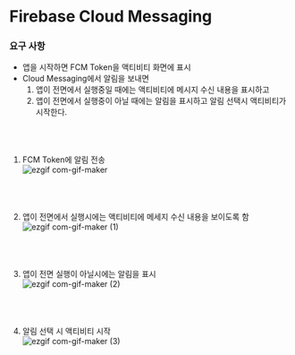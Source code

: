 # Firebase Cloud Messaging
### 요구 사항
* 앱을 시작하면 FCM Token을 액티비티 화면에 표시
* Cloud Messaging에서 알림을 보내면 
  1. 앱이 전면에서 실행중일 때에는 액티비티에 메시지 수신 내용을 표시하고
  2. 앱이 전면에서 실행중이 아닐 때에는 알림을 표시하고 알림 선택시 액티비티가 시작한다.
  <br><br><br><br>
  
1. FCM Token에 알림 전송<br>
![ezgif com-gif-maker](https://user-images.githubusercontent.com/68210266/109489206-df66bf00-7ac9-11eb-8609-653139ba7e50.gif)
<br><br><br><br>

2. 앱이 전면에서 실행시에는 액티비티에 메세지 수신 내용을 보이도록 함<br>
![ezgif com-gif-maker (1)](https://user-images.githubusercontent.com/68210266/109489202-de359200-7ac9-11eb-84bf-5c7f7e8aa365.gif)
<br><br><br><br>

3. 앱이 전면 실행이 아닐시에는 알림을 표시<br>
![ezgif com-gif-maker (2)](https://user-images.githubusercontent.com/68210266/109489211-dfff5580-7ac9-11eb-8150-0b95b0119707.gif)
<br><br><br><br>

4. 알림 선택 시 액티비티 시작 <br>
![ezgif com-gif-maker (3)](https://user-images.githubusercontent.com/68210266/109489210-dfff5580-7ac9-11eb-871f-7ead1ea4bc83.gif)
